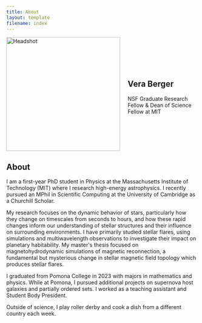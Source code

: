 ```yaml
---
title: About
layout: template
filename: index
--- 
```


<div style="display: flex; align-items: center;">
    <img src="headshot_cam_cropped.jpg" alt="Headshot" style="width: 300px; margin-right: 20px;">
    <div>
        <p>  <h2>Vera Berger</h2>
            NSF Graduate Research Fellow & Dean of Science Fellow at MIT
        </p>
    </div>
</div>

## About
I am a first-year PhD student in Physics at the Massachusetts Institute of Technology (MIT) where I research high-energy astrophysics. I recently pursued an MPhil in Scientific Computing at the University of Cambridge as a Churchill Scholar.

My research focuses on the dynamic behavior of stars, particularly how they change on timescales from seconds to hours, and how these rapid changes inform our understanding of stellar structures and their influence on surrounding environments. I have primarily studied stellar flares, using simulations and multiwavelength observations to investigate their impact on planetary habitability.
My master's thesis focused on magnetohydrodynamic simulations of magnetic reconnection, a fundamental but mysterious change in stellar magnetic field topology which produces stellar flares.

I graduated from Pomona College in 2023 with majors in mathematics and physics. While at Pomona, I pursued additional projects on supernova host galaxies and partially ordered sets. I worked as a teaching assistant and Student Body President.

Outside of science, I play roller derby and cook a dish from a different country each week. 
